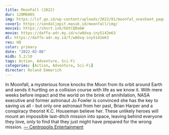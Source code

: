 ```yaml
---
title: MoonFall (2022)
dur: 120M600S
img: https://lsf.go.id/wp-content/uploads/2022/01/moonfal_onesheet_page-0001-350x520.jpg
cover1: https://sendaljepit.masuk.id/moonfall/img/
movie1: https://short.ink/hUtCQDa6W
movie: https://daffa-adr.my.id/v/w0dxq-iny5142m63
dl: https://daffa-adr.my.id/f/w0dxq-iny5142m63
res: HD
color: primary
date: "2022-02-06"
midb: 5,2/10
tags: Action, Adventure, Sci-Fi
categories: [Action, Adventure, Sci-Fi]
director: Roland Emmerich
---
```


In Moonfall, a mysterious force knocks the Moon from its orbit around Earth and sends it hurtling on a collision course with life as we know it. With mere weeks before impact and the world on the brink of annihilation, NASA executive and former astronaut Jo Fowler is convinced she has the key to saving us all - but only one astronaut from her past, Brian Harper and a conspiracy theorist K.C. Houseman believe her. These unlikely heroes will mount an impossible last-ditch mission into space, leaving behind everyone they love, only to find that they just might have prepared for the wrong mission. [— Centropolis Entertainment](https://www.imdb.com/search/title/?plot_author=Centropolis%20Entertainment&view=simple&sort=alpha&ref_=tt_stry_pl)

